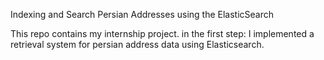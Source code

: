 Indexing and Search Persian Addresses using the ElasticSearch

This repo contains my internship project.
in the first step: I implemented a retrieval system for persian address data using Elasticsearch.